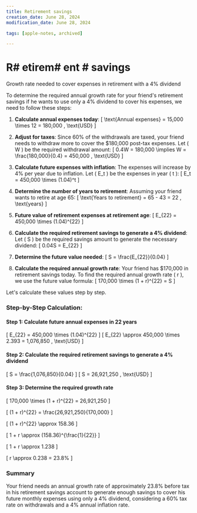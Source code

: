 ```yaml
---
title: Retirement savings
creation_date: June 28, 2024
modification_date: June 28, 2024

tags: [apple-notes, archived]

---
```



# R# etirem# ent # savings 

Growth rate needed to cover expenses in retirement with a 4% dividend 

To determine the required annual growth rate for your friend's retirement savings if he wants to use only a 4% dividend to cover his expenses, we need to follow these steps:

1. **Calculate annual expenses today**:
   \[
   \text{Annual expenses} = 15,000 \times 12 = 180,000 \, \text{USD}
   \]

2. **Adjust for taxes**:
   Since 60% of the withdrawals are taxed, your friend needs to withdraw more to cover the $180,000 post-tax expenses. Let \( W \) be the required withdrawal amount:
   \[
   0.4W = 180,000 \implies W = \frac{180,000}{0.4} = 450,000 \, \text{USD}
   \]

3. **Calculate future expenses with inflation**:
   The expenses will increase by 4% per year due to inflation. Let \( E_t \) be the expenses in year \( t \):
   \[
   E_t = 450,000 \times (1.04)^t
   \]

4. **Determine the number of years to retirement**:
   Assuming your friend wants to retire at age 65:
   \[
   \text{Years to retirement} = 65 - 43 = 22 \, \text{years}
   \]

5. **Future value of retirement expenses at retirement age**:
   \[
   E_{22} = 450,000 \times (1.04)^{22}
   \]

6. **Calculate the required retirement savings to generate a 4% dividend**:
   Let \( S \) be the required savings amount to generate the necessary dividend:
   \[
   0.04S = E_{22}
   \]

7. **Determine the future value needed**:
   \[
   S = \frac{E_{22}}{0.04}
   \]

8. **Calculate the required annual growth rate**:
   Your friend has $170,000 in retirement savings today. To find the required annual growth rate \( r \), we use the future value formula:
   \[
   170,000 \times (1 + r)^{22} = S
   \]

Let's calculate these values step by step.

### Step-by-Step Calculation:

#### Step 1: Calculate future annual expenses in 22 years
\[
E_{22} = 450,000 \times (1.04)^{22}
\]
\[
E_{22} \approx 450,000 \times 2.393 = 1,076,850 \, \text{USD}
\]

#### Step 2: Calculate the required retirement savings to generate a 4% dividend
\[
S = \frac{1,076,850}{0.04}
\]
\[
S = 26,921,250 \, \text{USD}
\]

#### Step 3: Determine the required growth rate
\[
170,000 \times (1 + r)^{22} = 26,921,250
\]

\[
(1 + r)^{22} = \frac{26,921,250}{170,000}
\]

\[
(1 + r)^{22} \approx 158.36
\]

\[
1 + r \approx (158.36)^{\frac{1}{22}}
\]

\[
1 + r \approx 1.238
\]

\[
r \approx 0.238 = 23.8\%
\]

### Summary

Your friend needs an annual growth rate of approximately 23.8% before tax in his retirement savings account to generate enough savings to cover his future monthly expenses using only a 4% dividend, considering a 60% tax rate on withdrawals and a 4% annual inflation rate.
